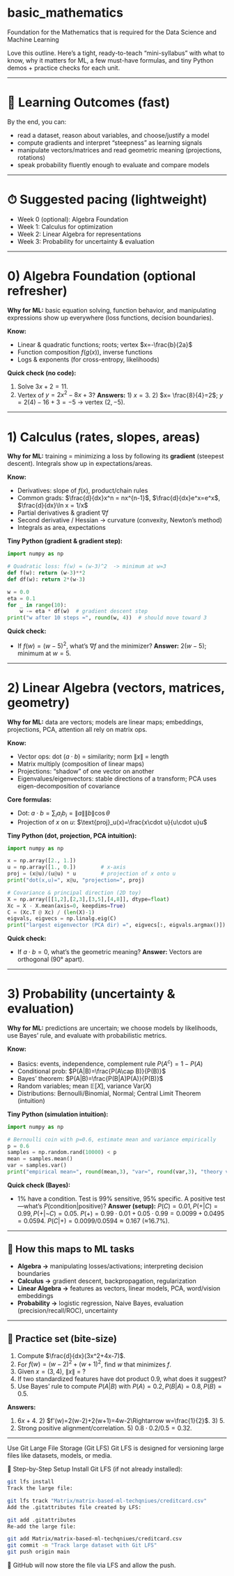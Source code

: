 # basic_mathematics
Foundation for the Mathematics that is required for the Data Science and Machine Learning


Love this outline. Here’s a tight, ready-to-teach “mini-syllabus” with what to know, why it matters for ML, a few must-have formulas, and tiny Python demos + practice checks for each unit.

---

# 🎯 Learning Outcomes (fast)

By the end, you can:

* read a dataset, reason about variables, and choose/justify a model
* compute gradients and interpret “steepness” as learning signals
* manipulate vectors/matrices and read geometric meaning (projections, rotations)
* speak probability fluently enough to evaluate and compare models

---

# ⏱ Suggested pacing (lightweight)

* Week 0 (optional): Algebra Foundation
* Week 1: Calculus for optimization
* Week 2: Linear Algebra for representations
* Week 3: Probability for uncertainty & evaluation

---

# 0) Algebra Foundation (optional refresher)

**Why for ML:** basic equation solving, function behavior, and manipulating expressions show up everywhere (loss functions, decision boundaries).

**Know:**

* Linear & quadratic functions; roots; vertex $x=-\frac{b}{2a}$
* Function composition $f(g(x))$, inverse functions
* Logs & exponents (for cross-entropy, likelihoods)

**Quick check (no code):**

1. Solve $3x+2=11$.
2. Vertex of $y=2x^2-8x+3$?
   **Answers:** 1) $x=3$. 2) $x= \frac{8}{4}=2$; $y=2(4)-16+3=-5$ → vertex $(2,-5)$.

---

# 1) Calculus (rates, slopes, areas)

**Why for ML:** training = minimizing a loss by following its **gradient** (steepest descent). Integrals show up in expectations/areas.

**Know:**

* Derivatives: slope of $f(x)$, product/chain rules
* Common grads: $\frac{d}{dx}x^n = nx^{n-1}$, $\frac{d}{dx}e^x=e^x$, $\frac{d}{dx}\ln x = 1/x$
* Partial derivatives & gradient $\nabla f$
* Second derivative / Hessian → curvature (convexity, Newton’s method)
* Integrals as area, expectations

**Tiny Python (gradient & gradient step):**

```python
import numpy as np

# Quadratic loss: f(w) = (w-3)^2  -> minimum at w=3
def f(w): return (w-3)**2
def df(w): return 2*(w-3)

w = 0.0
eta = 0.1
for _ in range(10):
    w -= eta * df(w)  # gradient descent step
print("w after 10 steps ≈", round(w, 4))  # should move toward 3
```

**Quick check:**

* If $f(w)=(w-5)^2$, what’s $\nabla f$ and the minimizer?
  **Answer:** $2(w-5)$; minimum at $w=5$.

---

# 2) Linear Algebra (vectors, matrices, geometry)

**Why for ML:** data are vectors; models are linear maps; embeddings, projections, PCA, attention all rely on matrix ops.

**Know:**

* Vector ops: dot $(a\cdot b)$ = similarity; norm $\|x\|$ = length
* Matrix multiply (composition of linear maps)
* Projections: “shadow” of one vector on another
* Eigenvalues/eigenvectors: stable directions of a transform; PCA uses eigen-decomposition of covariance

**Core formulas:**

* Dot: $a\cdot b = \sum_i a_ib_i = \|a\|\|b\|\cos\theta$
* Projection of $x$ on $u$: $\text{proj}_u(x)=\frac{x\cdot u}{u\cdot u}u$

**Tiny Python (dot, projection, PCA intuition):**

```python
import numpy as np

x = np.array([2., 1.])
u = np.array([1., 0.])        # x-axis
proj = (x@u)/(u@u) * u        # projection of x onto u
print("dot(x,u)=", x@u, "projection=", proj)

# Covariance & principal direction (2D toy)
X = np.array([[1,2],[2,3],[3,5],[4,8]], dtype=float)
Xc = X - X.mean(axis=0, keepdims=True)
C = (Xc.T @ Xc) / (len(X)-1)
eigvals, eigvecs = np.linalg.eig(C)
print("largest eigenvector (PCA dir) =", eigvecs[:, eigvals.argmax()])
```

**Quick check:**

* If $a\cdot b=0$, what’s the geometric meaning?
  **Answer:** Vectors are orthogonal (90° apart).

---

# 3) Probability (uncertainty & evaluation)

**Why for ML:** predictions are uncertain; we choose models by likelihoods, use Bayes’ rule, and evaluate with probabilistic metrics.

**Know:**

* Basics: events, independence, complement rule $P(A^c)=1-P(A)$
* Conditional prob: $P(A|B)=\frac{P(A\cap B)}{P(B)}$
* Bayes’ theorem: $P(A|B)=\frac{P(B|A)P(A)}{P(B)}$
* Random variables; mean $\mathbb{E}[X]$, variance $\mathrm{Var}(X)$
* Distributions: Bernoulli/Binomial, Normal; Central Limit Theorem (intuition)

**Tiny Python (simulation intuition):**

```python
import numpy as np

# Bernoulli coin with p=0.6, estimate mean and variance empirically
p = 0.6
samples = np.random.rand(10000) < p
mean = samples.mean()
var = samples.var()
print("empirical mean≈", round(mean,3), "var≈", round(var,3), "theory var=p(1-p)=", p*(1-p))
```

**Quick check (Bayes):**

* 1% have a condition. Test is 99% sensitive, 95% specific. A positive test—what’s $P(\text{condition}|\text{positive})$?
  **Answer (setup):**
  $P(C)=0.01, P(+|C)=0.99, P(+|\neg C)=0.05$.
  $P(+)=0.99\cdot0.01 + 0.05\cdot0.99=0.0099+0.0495=0.0594$.
  $P(C|+)=0.0099/0.0594\approx 0.167$ (≈16.7%).

---

## 📌 How this maps to ML tasks

* **Algebra →** manipulating losses/activations; interpreting decision boundaries
* **Calculus →** gradient descent, backpropagation, regularization
* **Linear Algebra →** features as vectors, linear models, PCA, word/vision embeddings
* **Probability →** logistic regression, Naive Bayes, evaluation (precision/recall/ROC), uncertainty

---

## 🧩 Practice set (bite-size)

1. Compute $\frac{d}{dx}(3x^2+4x-7)$.
2. For $f(w)=(w-2)^2+(w+1)^2$, find $w$ that minimizes $f$.
3. Given $x=(3,4)$, $\|x\|$ = ?
4. If two standardized features have dot product 0.9, what does it suggest?
5. Use Bayes’ rule to compute $P(A|B)$ with $P(A)=0.2, P(B|A)=0.8, P(B)=0.5$.

**Answers:**

1. $6x+4$. 2) $f'(w)=2(w-2)+2(w+1)=4w-2\Rightarrow w=\frac{1}{2}$. 3) 5.
2. Strong positive alignment/correlation. 5) $0.8\cdot0.2/0.5=0.32$.

---

Use Git Large File Storage (Git LFS)
Git LFS is designed for versioning large files like datasets, models, or media.

🔧 Step-by-Step Setup
Install Git LFS (if not already installed):

```bash
git lfs install
Track the large file:
```

```bash
git lfs track "Matrix/matrix-based-ml-techqniues/creditcard.csv"
Add the .gitattributes file created by LFS:
```

```bash
git add .gitattributes
Re-add the large file:
```

```bash
git add Matrix/matrix-based-ml-techqniues/creditcard.csv
git commit -m "Track large dataset with Git LFS"
git push origin main
```
🔗 GitHub will now store the file via LFS and allow the push.


